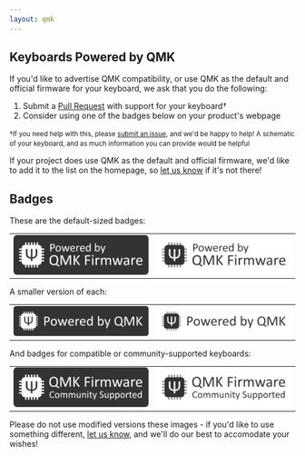 ```yaml
---
layout: qmk
---
```

## Keyboards Powered by QMK

If you'd like to advertise QMK compatibility, or use QMK as the default and official firmware for your keyboard, we ask that you do the following:

1. Submit a [Pull Request](https://github.com/qmk/qmk_firmware/pulls/) with support for your keyboard†
2. Consider using one of the badges below on your product's webpage

<small>†If you need help with this, please [submit an issue](https://github.com/qmk/qmk_firmware/issues), and we'd be happy to help! A schematic of your keyboard, and as much information you can provide would be helpful</small>

If your project does use QMK as the default and official firmware, we'd like to add it to the list on the homepage, so [let us know](https://github.com/qmk/qmk.fm/issues) if it's not there!

## Badges

These are the default-sized badges:

<table>
    <tr>
        <td><img src="assets/images/badge-dark.png" alt="QMK Badge Dark" /></td>
        <td><img src="assets/images/badge-light.png" alt="QMK Badge Light" /></td>
    </tr>
</table>

A smaller version of each:

<table>
    <tr>
        <td><img src="assets/images/badge-small-dark.png" alt="QMK Badge Small Dark" /></td>
        <td><img src="assets/images/badge-small-light.png" alt="QMK Badge Small Light" /></td>
    </tr>
</table>

And badges for compatible or community-supported keyboards:

<table>
    <tr>
        <td><img src="assets/images/badge-community-dark.png" alt="QMK Community Badge Dark" /></td>
        <td><img src="assets/images/badge-community-light.png" alt="QMK Community Badge Light" /></td>
    </tr>
</table>

Please do not use modified versions these images - if you'd like to use something different, [let us know](https://github.com/qmk/qmk.fm/issues), and we'll do our best to accomodate your wishes!